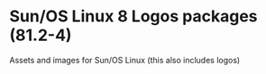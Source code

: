 # Sun/OS Linux 8 Logos packages (81.2-4)
Assets and images for Sun/OS Linux (this also includes logos)

